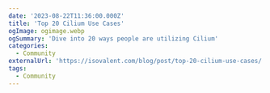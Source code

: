 ```yaml
---
date: '2023-08-22T11:36:00.000Z'
title: 'Top 20 Cilium Use Cases'
ogImage: ogimage.webp
ogSummary: 'Dive into 20 ways people are utilizing Cilium'
categories:
  - Community
externalUrl: 'https://isovalent.com/blog/post/top-20-cilium-use-cases/'
tags:
  - Community
---
```

